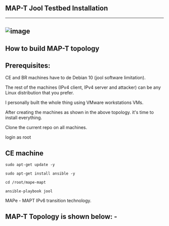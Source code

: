 
## MAP-T Jool Testbed Installation
----
![image](https://user-images.githubusercontent.com/45686881/200935687-7a78400a-2bad-4231-81e7-39e620470644.png)
----

## How to build MAP-T topology 

## Prerequisites:

CE and BR machines have to de Debian 10 (jool software limitation).

The rest of the machines  (IPv4 client, IPv4 server and attacker) can be any Linux distribution that you prefer.

I personally built the whole thing using VMware workstations VMs.

After creating the machines as shown in the above topology. it's time to install everything.

Clone the current repo on all machines.

login as root

## CE machine

`
sudo apt-get update -y
`

`
sudo apt-get install ansible -y
`

`
cd /root/mape-mapt
`

`
ansible-playbook jool
`



MAPe - MAPT IPv6 transition technology.

## MAP-T Topology is shown below: -
